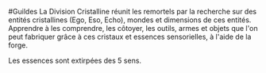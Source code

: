 #Guildes 
La Division Cristalline réunit les remortels par la recherche sur des entités cristallines (Ego, Eso, Echo), mondes et dimensions de ces entités. Apprendre à les comprendre, les côtoyer, les outils, armes et objets que l'on peut fabriquer grâce à ces cristaux et essences sensorielles, à l'aide de la forge.

Les essences sont extirpées des 5 sens. 




